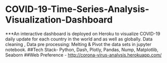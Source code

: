 # COVID-19-Time-Series-Analysis-Visualization-Dashboard

***An interactive dashboard is deployed on Heroku to visualize COVID-19 daily update for each country in the world and as well as globally.
Data cleaning , Data pre processing: Melting & Pivot the data sets in jupyter notebook.
##Tech Stack- Python, Dash, Plotly, Pandas, Nump, Matplotlib, Seaborn
##Web Preference - http://corona-virus-analysis.herokuapp.com/
